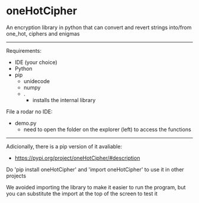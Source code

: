 # oneHotCipher

An encryption library in python that can convert and revert strings into/from one_hot, ciphers and enigmas

------------------------------------------------------

Requirements:
- IDE (your choice)
- Python
- pip
    - unidecode
    - numpy
    - .
        - installs the internal library   

File a rodar no IDE:
- demo.py
    - need to open the folder on the explorer (left) to access the functions

------------------------------------------------------

Adicionally, there is a pip version of it avaliable:
- https://pypi.org/project/oneHotCipher/#description

Do 'pip install oneHotCipher' and 'import oneHotCipher' to use it in other projects

We avoided importing the library to make it easier to run the program, but you can 
substitute the import at the top of the screen to test it
